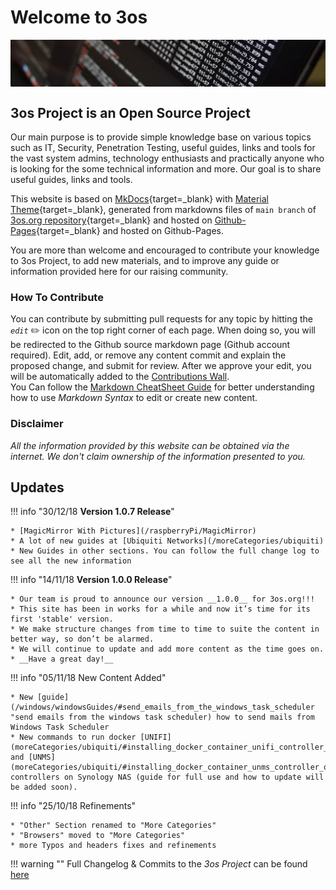 # Welcome to 3os
<img src="assets/images/logo/banner.jpg" align="center">

## 3os Project is an Open Source Project

Our main purpose is to provide simple knowledge base on various topics such as IT, Security, Penetration Testing, useful guides, links and tools for the vast system admins, technology enthusiasts and practically anyone who is looking for the some technical information and more. Our goal is to share useful guides, links and tools.

This website is based on [MkDocs](https://www.mkdocs.org/ "MkDocs Official Site"){target=_blank} with [Material Theme](https://squidfunk.github.io/mkdocs-material/ "Material for MkDocs¶"){target=_blank}, generated from markdowns files of `main branch` of [3os.org repository](https://github.com/fire1ce/3os.org/ "Github fire1ce/3os.org/ repository"){target=_blank} and hosted on [Github-Pages](https://pages.github.com/ "Github-Pages"){target=_blank} and hosted on Github-Pages.

You are more than welcome and encouraged to contribute your knowledge to 3os Project, to add new materials, and to improve any guide or information provided here for our raising community.

### How To Contribute

You can contribute by submitting pull requests for any topic by hitting the _`edit`_ :pencil2: icon on the top right corner of each page. When doing so, you will be redirected to the Github source markdown page (Github account required).
Edit, add, or remove any content commit and explain the proposed change, and submit for review. After we approve your edit, you will be automatically added to the [Contributions Wall](contributions.md "Contributions Wall").  
You Can follow the [Markdown CheatSheet Guide](/markdownCheatSheet/welcome "Markdown CheatSheet Guide") for better understanding how to use _Markdown Syntax_ to edit or create new content.

### Disclaimer

_All the information provided by this website can be obtained via the internet.  We don't claim ownership of the information presented to you._

## Updates

!!! info "30/12/18 __Version 1.0.7 Release__"

    * [MagicMirror With Pictures](/raspberryPi/MagicMirror)
    * A lot of new guides at [Ubiquiti Networks](/moreCategories/ubiquiti)
    * New Guides in other sections. You can follow the full change log to see all the new information

!!! info "14/11/18 __Version 1.0.0 Release__"

    * Our team is proud to announce our version __1.0.0__ for 3os.org!!!
    * This site has been in works for a while and now it’s time for its first 'stable' version.
    * We make structure changes from time to time to suite the content in better way, so don’t be alarmed.
    * We will continue to update and add more content as the time goes on.
    * __Have a great day!__

!!! info "05/11/18 New Content Added"

    * New [guide](/windows/windowsGuides/#send_emails_from_the_windows_task_scheduler "send emails from the windows task scheduler) how to send mails from Windows Task Scheduler
    * New commands to run docker [UNIFI](moreCategories/ubiquiti/#installing_docker_container_unifi_controller_on_synology_nas) and [UNMS](moreCategories/ubiquiti/#installing_docker_container_unms_controller_on_synology_nas) controllers on Synology NAS (guide for full use and how to update will be added soon).

!!! info "25/10/18 Refinements"

    * "Other" Section renamed to "More Categories"
    * "Browsers" moved to "More Categories"
    * more Typos and headers fixes and refinements




!!! warning ""
    Full Changelog & Commits to the _3os Project_ can be found [here](CHANGELOG.md "Full CHANGELOG")

